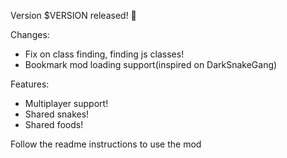 Version $VERSION released! 🥳

Changes:
- Fix on class finding, finding js classes!
- Bookmark mod loading support(inspired on DarkSnakeGang)

Features:
- Multiplayer support!
- Shared snakes!
- Shared foods!

Follow the readme instructions to use the mod

